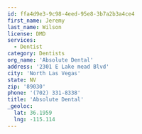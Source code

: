 ```yaml
---
id: ffa4d9e3-9c98-4eed-95e8-3b7a2b3a4ce4
first_name: Jeremy
last_name: Wilson
license: DMD
services:
  - Dentist
category: Dentists
org_name: 'Absolute Dental'
address: '2301 E Lake mead Blvd'
city: 'North Las Vegas'
state: NV
zip: '89030'
phone: '(702) 331-8338'
title: 'Absolute Dental'
_geoloc:
  lat: 36.1959
  lng: -115.114
---
```

